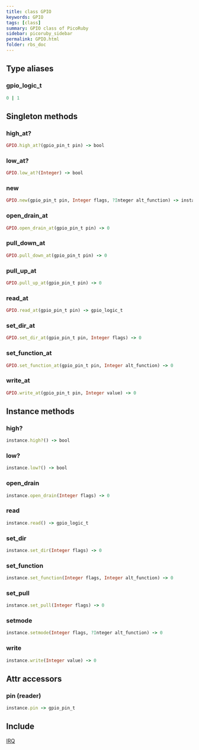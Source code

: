 ```yaml
---
title: class GPIO
keywords: GPIO
tags: [class]
summary: GPIO class of PicoRuby
sidebar: picoruby_sidebar
permalink: GPIO.html
folder: rbs_doc
---
```

## Type aliases
### gpio_logic_t
```ruby
0 | 1
```
## Singleton methods
### high_at?

```ruby
GPIO.high_at?(gpio_pin_t pin) -> bool
```
### low_at?

```ruby
GPIO.low_at?(Integer) -> bool
```
### new

```ruby
GPIO.new(gpio_pin_t pin, Integer flags, ?Integer alt_function) -> instance
```
### open_drain_at

```ruby
GPIO.open_drain_at(gpio_pin_t pin) -> 0
```
### pull_down_at

```ruby
GPIO.pull_down_at(gpio_pin_t pin) -> 0
```
### pull_up_at

```ruby
GPIO.pull_up_at(gpio_pin_t pin) -> 0
```
### read_at

```ruby
GPIO.read_at(gpio_pin_t pin) -> gpio_logic_t
```
### set_dir_at

```ruby
GPIO.set_dir_at(gpio_pin_t pin, Integer flags) -> 0
```
### set_function_at

```ruby
GPIO.set_function_at(gpio_pin_t pin, Integer alt_function) -> 0
```
### write_at

```ruby
GPIO.write_at(gpio_pin_t pin, Integer value) -> 0
```
## Instance methods
### high?

```ruby
instance.high?() -> bool
```
### low?

```ruby
instance.low?() -> bool
```
### open_drain

```ruby
instance.open_drain(Integer flags) -> 0
```
### read

```ruby
instance.read() -> gpio_logic_t
```
### set_dir

```ruby
instance.set_dir(Integer flags) -> 0
```
### set_function

```ruby
instance.set_function(Integer flags, Integer alt_function) -> 0
```
### set_pull

```ruby
instance.set_pull(Integer flags) -> 0
```
### setmode

```ruby
instance.setmode(Integer flags, ?Integer alt_function) -> 0
```
### write

```ruby
instance.write(Integer value) -> 0
```
## Attr accessors
### pin (reader)
```ruby
instance.pin -> gpio_pin_t
```
## Include
[IRQ](IRQ.html)
